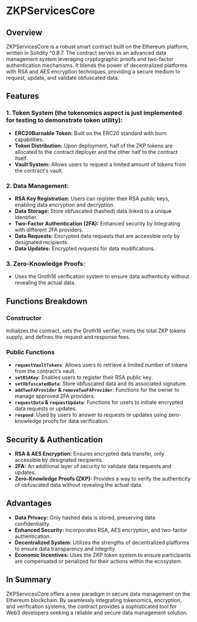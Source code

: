# ZKPServicesCore

## Overview
ZKPServicesCore is a robust smart contract built on the Ethereum platform, written in Solidity ^0.8.7. The contract serves as an advanced data management system leveraging cryptographic proofs and two-factor authentication mechanisms. It blends the power of decentralized platforms with RSA and AES encryption techniques, providing a secure medium to request, update, and validate obfuscated data.

## Features
### 1. Token System (the tokenomics aspect is just implemented for testing to demonstrate token utility):
- **ERC20Burnable Token:** Built on the ERC20 standard with burn capabilities.
- **Token Distribution:** Upon deployment, half of the ZKP tokens are allocated to the contract deployer and the other half to the contract itself.
- **Vault System:** Allows users to request a limited amount of tokens from the contract's vault.

### 2. Data Management:
- **RSA Key Registration:** Users can register their RSA public keys, enabling data encryption and decryption.
- **Data Storage:** Store obfuscated (hashed) data linked to a unique identifier.
- **Two-Factor Authentication (2FA):** Enhanced security by integrating with different 2FA providers.
- **Data Requests:** Encrypted data requests that are accessible only by designated recipients.
- **Data Updates:** Encrypted requests for data modifications.

### 3. Zero-Knowledge Proofs:
- Uses the Groth16 verification system to ensure data authenticity without revealing the actual data.

## Functions Breakdown

### Constructor
Initializes the contract, sets the Groth16 verifier, mints the total ZKP tokens supply, and defines the request and response fees.

### Public Functions
- **`requestVaultTokens`**: Allows users to retrieve a limited number of tokens from the contract's vault.
- **`setRSAKey`**: Enables users to register their RSA public key.
- **`setObfuscatedData`**: Store obfuscated data and its associated signature.
- **`addTwoFAProvider` & `removeTwoFAProvider`**: Functions for the owner to manage approved 2FA providers.
- **`requestData` & `requestUpdate`**: Functions for users to initiate encrypted data requests or updates.
- **`respond`**: Used by users to answer to requests or updates using zero-knowledge proofs for data verification.

## Security & Authentication
- **RSA & AES Encryption:** Ensures encrypted data transfer, only accessible by designated recipients.
- **2FA:** An additional layer of security to validate data requests and updates.
- **Zero-Knowledge Proofs (ZKP):** Provides a way to verify the authenticity of obfuscated data without revealing the actual data.

## Advantages
- **Data Privacy:** Only hashed data is stored, preserving data confidentiality.
- **Enhanced Security:** Incorporates RSA, AES encryption, and two-factor authentication.
- **Decentralized System:** Utilizes the strengths of decentralized platforms to ensure data transparency and integrity.
- **Economic Incentives:** Uses the ZKP token system to ensure participants are compensated or penalized for their actions within the ecosystem.

## In Summary
ZKPServicesCore offers a new paradigm in secure data management on the Ethereum blockchain. By seamlessly integrating tokenomics, encryption, and verification systems, the contract provides a sophisticated tool for Web3 developers seeking a reliable and secure data management solution.